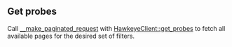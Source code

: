 ## Get probes

Call [__make_paginated_request](__make_paginated_request.md) with
[HawkeyeClient::get_probes](../../clients/hawkeye_client/get_probes.md) to fetch all
available pages for the desired set of filters.